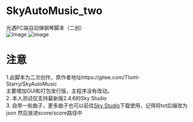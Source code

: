 # SkyAutoMusic_two
光遇PC端自动弹钢琴脚本（二创） \
![image](https://github.com/user-attachments/assets/32504811-7b3a-47dd-bd56-003e61a6dacc)
![image](https://github.com/user-attachments/assets/7bb57488-913d-4ab9-9dcb-a781a38b0cc3)

# 注意
1.此脚本为二次创作，原作者地址https://gitee.com/Tloml-Starry/SkyAutoMusic <br>
主要增加GUI和打包发行版，主程序没有改动。<br>
2. 本人测试仅支持最新版2.4.6的Sky Studio <br>
3. 自带一些曲子，更多曲子也可以前往[Sky Studio](https://skystudio.app/)下载使用，记得将txt后缀改为json
然后放进score/score路径中
